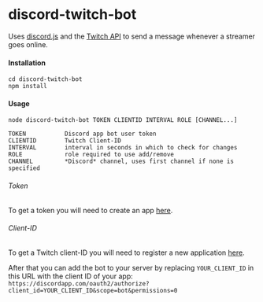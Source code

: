 # discord-twitch-bot

Uses [discord.js](https://github.com/hydrabolt/discord.js/) and
the [Twitch API](https://github.com/justintv/Twitch-API) to send a message
whenever a streamer goes online.

#### Installation
`cd discord-twitch-bot`<br />
`npm install`

#### Usage
`node discord-twitch-bot TOKEN CLIENTID INTERVAL ROLE [CHANNEL...]`

```
TOKEN           Discord app bot user token
CLIENTID        Twitch Client-ID
INTERVAL        interval in seconds in which to check for changes
ROLE            role required to use add/remove
CHANNEL         *Discord* channel, uses first channel if none is specified
```

###### Token
To get a token you will need to create an app
[here](https://discordapp.com/developers/applications/me).

###### Client-ID
To get a Twitch client-ID you will need to register a new application [here](https://www.twitch.tv/settings/connections).

After that you can add the bot to your server by replacing `YOUR_CLIENT_ID` in
this URL with the client ID of your app:
`https://discordapp.com/oauth2/authorize?client_id=YOUR_CLIENT_ID&scope=bot&permissions=0`
